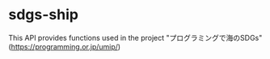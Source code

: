 # sdgs-ship

This API provides functions used in the project "プログラミングで海のSDGs" (https://programming.or.jp/umip/)


